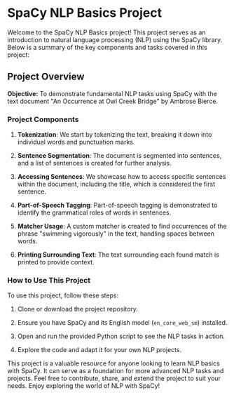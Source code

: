 # SpaCy NLP Basics Project

Welcome to the SpaCy NLP Basics project! This project serves as an introduction to natural language processing (NLP) using the SpaCy library. Below is a summary of the key components and tasks covered in this project:

## Project Overview

**Objective:** To demonstrate fundamental NLP tasks using SpaCy with the text document "An Occurrence at Owl Creek Bridge" by Ambrose Bierce.

### Project Components

1. **Tokenization**: We start by tokenizing the text, breaking it down into individual words and punctuation marks.

2. **Sentence Segmentation**: The document is segmented into sentences, and a list of sentences is created for further analysis.

3. **Accessing Sentences**: We showcase how to access specific sentences within the document, including the title, which is considered the first sentence.

4. **Part-of-Speech Tagging**: Part-of-speech tagging is demonstrated to identify the grammatical roles of words in sentences.

5. **Matcher Usage**: A custom matcher is created to find occurrences of the phrase "swimming vigorously" in the text, handling spaces between words.

6. **Printing Surrounding Text**: The text surrounding each found match is printed to provide context.

### How to Use This Project

To use this project, follow these steps:

1. Clone or download the project repository.

2. Ensure you have SpaCy and its English model (`en_core_web_sm`) installed.

3. Open and run the provided Python script to see the NLP tasks in action.

4. Explore the code and adapt it for your own NLP projects.

This project is a valuable resource for anyone looking to learn NLP basics with SpaCy. It can serve as a foundation for more advanced NLP tasks and projects. Feel free to contribute, share, and extend the project to suit your needs. Enjoy exploring the world of NLP with SpaCy!
